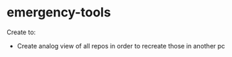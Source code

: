 # emergency-tools
Create to:
  - Create analog view of all repos in order to recreate those in another pc
